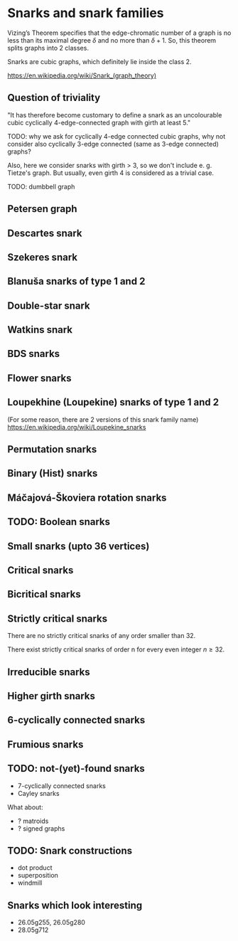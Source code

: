 # Snarks and snark families

Vizing’s Theorem specifies that the edge-chromatic number of a graph is no less than its maximal degree $\delta$ and no more than $\delta + 1$. So, this theorem splits graphs into 2 classes.

Snarks are cubic graphs, which definitely lie inside the class 2.

https://en.wikipedia.org/wiki/Snark_(graph_theory)

## Question of triviality
"It has therefore become customary to define a snark as an uncolourable cubic cyclically 4-edge-connected graph with girth at least 5."

TODO: why we ask for cyclically 4-edge connected cubic graphs, why not consider also cyclically 3-edge connected (same as 3-edge connected) graphs?

Also, here we consider snarks with girth > 3, so we don't include e. g. Tietze's graph. But usually, even girth 4 is considered as a trivial case.

TODO: dumbbell graph

## Petersen graph

## Descartes snark

## Szekeres snark

## Blanuša snarks of type 1 and 2

## Double-star snark

## Watkins snark

## BDS snarks

## Flower snarks

## Loupekhine (Loupekine) snarks of type 1 and 2

(For some reason, there are 2 versions of this snark family name)
https://en.wikipedia.org/wiki/Loupekine_snarks

## Permutation snarks

## Binary (Hist) snarks

## Máčajová-Škoviera rotation snarks

## TODO: Boolean snarks

## Small snarks (upto 36 vertices)

## Critical snarks

## Bicritical snarks

## Strictly critical snarks

There are no strictly critical snarks of any order smaller than 32.

There exist strictly critical snarks of order n for every even integer $n \ge 32$.

## Irreducible snarks

## Higher girth snarks

## 6-cyclically connected snarks

## Frumious snarks

## TODO: not-(yet)-found snarks

- 7-cyclically connected snarks
- Cayley snarks

What about:
- ? matroids
- ? signed graphs

## TODO: Snark constructions

- dot product
- superposition
- windmill

## Snarks which look interesting

- 26.05g255, 26.05g280
- 28.05g712

